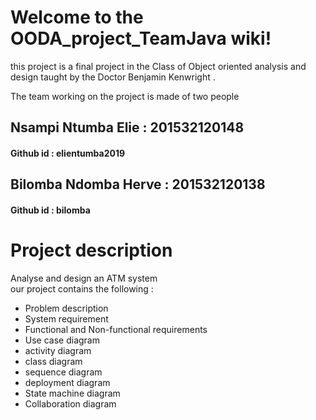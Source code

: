 # Welcome to the OODA_project_TeamJava wiki!
this project is a final project in the Class of Object oriented analysis and design taught by the Doctor Benjamin Kenwright .

The team working on the project is made of two people
## Nsampi Ntumba Elie : 201532120148
#### Github id : elientumba2019

## Bilomba Ndomba Herve : 201532120138
#### Github id : bilomba

# Project description
Analyse and design an ATM system  
our project contains the following : 
* Problem description
* System requirement
* Functional and Non-functional requirements
* Use case diagram
* activity diagram
* class diagram
* sequence diagram
* deployment diagram
* State machine diagram
* Collaboration diagram
